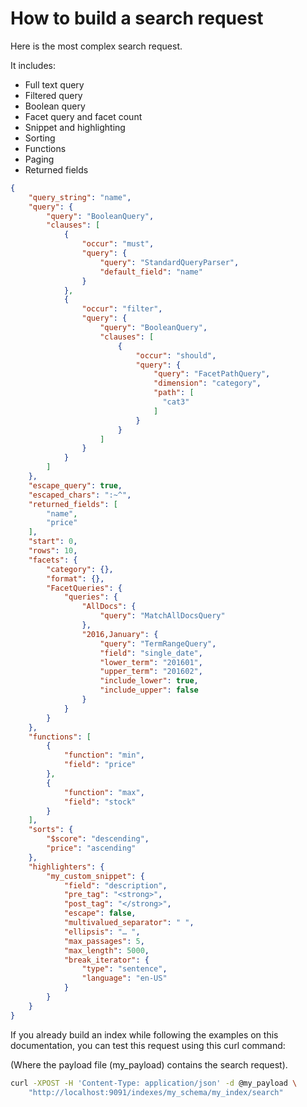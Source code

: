 # How to build a search request

Here is the most complex search request.

It includes:

* Full text query
* Filtered query
* Boolean query
* Facet query and facet count
* Snippet and highlighting
* Sorting
* Functions
* Paging
* Returned fields

```json
{
    "query_string": "name",
    "query": {
        "query": "BooleanQuery",
        "clauses": [
            {
                "occur": "must",
                "query": {
                    "query": "StandardQueryParser",
                    "default_field": "name"
                }
            },
            {
                "occur": "filter",
                "query": {
                    "query": "BooleanQuery",
                    "clauses": [
                        {
                            "occur": "should",
                            "query": {
                                "query": "FacetPathQuery",
                                "dimension": "category",
                                "path": [
                                  "cat3"
                                ]
                            }
                        }
                    ]
                }
            }
        ]
    },
    "escape_query": true,
    "escaped_chars": ":~^",
    "returned_fields": [
        "name",
        "price"
    ],
    "start": 0,
    "rows": 10,
    "facets": {
        "category": {},
        "format": {},
        "FacetQueries": {
            "queries": {
                "AllDocs": {
                    "query": "MatchAllDocsQuery"
                },
                "2016,January": {
                    "query": "TermRangeQuery",
                    "field": "single_date",
                    "lower_term": "201601",
                    "upper_term": "201602",
                    "include_lower": true,
                    "include_upper": false
                }
            }
        }
    },
    "functions": [
        {
            "function": "min",
            "field": "price"
        },
        {
            "function": "max",
            "field": "stock"
        }
    ],
    "sorts": {
        "$score": "descending",
        "price": "ascending"
    },
    "highlighters": {
        "my_custom_snippet": {
            "field": "description",
            "pre_tag": "<strong>",
            "post_tag": "</strong>",
            "escape": false,
            "multivalued_separator": " ",
            "ellipsis": "… ",
            "max_passages": 5,
            "max_length": 5000,
            "break_iterator": {
                "type": "sentence",
                "language": "en-US"
            }
        }
    }
}
```

If you already build an index while following the examples on this documentation,
you can test this request using this curl command:

(Where the payload file (my_payload) contains the search request).

```bash
curl -XPOST -H 'Content-Type: application/json' -d @my_payload \
    "http://localhost:9091/indexes/my_schema/my_index/search"
```
